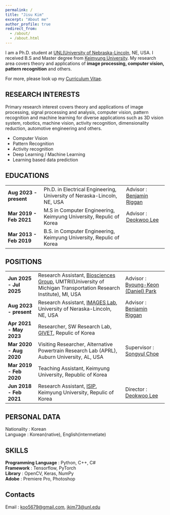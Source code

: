 ```yaml
---
permalink: /
title: "Jisu Kim"
excerpt: "About me"
author_profile: true
redirect_from: 
  - /about/
  - /about.html
---
```


I am a Ph.D. student at [UNL(University of Nebraska-Lincoln](https://www.unl.edu/), NE, USA. I received B.S and Master degree from [Keimyung University](https://www.kmu.ac.kr/uni/main/main.jsp). My research area covers theory and applications of __image processing, computer vision, pattern recognition__ and others.

For more, please look up my [Curriculum Vitae](http://wltnkim.github.io/files/JisuKim_CV_20240604.pdf).

## RESEARCH INTERESTS
Primary research interest covers theory and applications of image processing, signal processing and analysis, computer vision, pattern recognition and machine learning for diverse applications such as 3D vision system, robotics, machine vision, activity recognition, dimensionality reduction, automotive engineering and others.  
* Computer Vision  
* Pattern Recognition  
* Activity recognition  
* Deep Learning / Machine Learning  
* Learning based data prediction  

## EDUCATIONS

|             |    |                                                              |
| --------         | ------ | ------------------------------------------------------------ |
| **Aug 2023 - present**    | Ph.D. in Electrical Engineering, University of Neraska-Lincoln, NE, USA | Advisor : [Benjamin Riggan](https://sites.google.com/site/benjaminriggan/)  |
| **Mar 2019 - Feb 2021**    | M.S in Computer Engineering, Keimyung University, Repulic of Korea | Advisor : [Deokwoo Lee](https://sites.google.com/view/dwoolee/deokwoo-lee?authuser=0)  |
| **Mar 2013 - Feb 2019**    | B.S. in Computer Engineering, Keimyung University, Repulic of Korea   |    |


## POSITIONS

|             |    |                                                              |
| --------         | ------ | ------------------------------------------------------------ |
| **Jun 2025 - Jul 2025**    | Research Assistant, [Biosciences Group](https://www.umtri.umich.edu/research/groups/biosciences/), UMTRI(University of Michigan Transportation Research Institute), MI, USA    |  Advisor : [Byoung-Keon (Daniel) Park](https://www.umtri.umich.edu/people/park-byoung-keon-daniel/)    |
| **Aug 2023 - present**    | Research Assistant, [IMAGES Lab](https://unl-ece.wixsite.com/imageslab), University of Neraska-Lincoln, NE, USA    |  Advisor : [Benjamin Riggan](https://sites.google.com/site/benjaminriggan/)    |
| **Apr 2021 - May 2023**    | Researcher, SW Research Lab, [GIVET](http://www.givet.re.kr/), Repulic of Korea   |                           |
| **Mar 2020 - Aug 2020**    | Visiting Researcher, Alternative Powertrain Research Lab (APRL), Auburn University, AL, USA   | Supervisor : [Songyul Choe](https://eng.auburn.edu/directory/choeson) |
| **Mar 2019 - Feb 2020**    | Teaching Assistant, Keimyung University, Republic of Korea   |                           |
| **Jun 2018 - Feb 2021**    | Research Assistant, [ISIP](https://sites.google.com/view/dwoolee/introduction), Keimyung University, Repulic of Korea   | Director : [Deokwoo Lee](https://sites.google.com/view/dwoolee/deokwoo-lee?authuser=0) |

## PERSONAL DATA
Nationality : Korean  
Language : Korean(native), English(intermetiate)

## SKILLS
__Programming Language__ : Python, C++, C#  
__Framework__ : Tensorflow, PyTorch  
__Library__ : OpenCV, Keras, NumPy  
__Adobe__ : Premiere Pro, Photoshop  

## Contacts
Email : koo5679@gmail.com, jkim73@unl.edu  